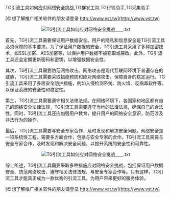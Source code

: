 TG引流工具如何应对网络安全挑战,TG群发工具,TG行销助手,TG采集助手

[😍想了解推广相关软件的朋友请登录 http://www.vst.tw](http://www.vst.tw)

 <center><img src="https://vst.tw/MP4/tuiguang/png/1.png" alt="TG引流工具如何应对网络安全挑战____.txt"></center>

首先，TG引流工具需要保证用户数据安全。用户的隐私和信息安全是TG引流工具必须保障的基本要求。为了保证用户数据的安全，TG引流工具采用了多种加密技术，如SSL加密、AES加密等，以保护用户数据不被窃取或篡改。此外，TG引流工具还会定期更新密码和密钥，以增强数据安全性。

其次，TG引流工具需要防范网络攻击。网络攻击是现代互联网环境下普遍存在的威胁，TG引流工具需要采取措施预防和应对网络攻击，保障自身的稳定运行。TG引流工具采用了多层安全防护措施，例如入侵检测系统、防火墙、反病毒软件等，以保证系统的安全性和稳定性。

第三，TG引流工具需要遵守相关法律法规。在网络环境下，各国家和地区都有自己的网络安全法律法规，TG引流工具需要遵守当地的法律法规，确保自己的合法性。同时，TG引流工具还应加强用户教育，提升用户的网络安全意识，防范涉及非法行为的操作。

最后，TG引流工具需要与安全专家合作，及时发现和解决安全问题。网络安全是一项系统性工程，需要多方面合作，包括与安全专家的合作。TG引流工具需要与安全专家合作，及时发现和解决安全问题，以提升系统的安全性和可靠性。

 <center><img src="https://vst.tw/MP4/tuiguang/png/3.png" alt="TG引流工具如何应对网络安全挑战____.txt"></center>

综上所述，TG引流工具需要采取多种措施应对网络安全挑战，包括保证用户数据安全、防范网络攻击、遵守相关法律法规、与安全专家合作等。只有这样，TG引流工具才能真正成为一款优秀的引流工具，为用户带来更好的服务体验。

[😍想了解推广相关软件的朋友请登录 http://www.vst.tw](http://www.vst.tw)



